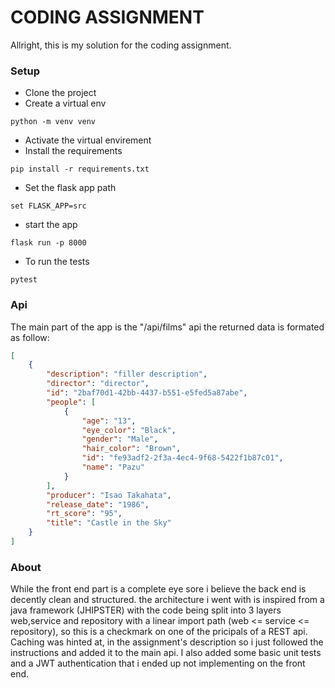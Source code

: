 # CODING ASSIGNMENT

Allright, this is my solution for the coding assignment.

### Setup
- Clone the project
- Create a virtual env 
```
python -m venv venv
```
- Activate the virtual envirement
- Install the requirements
```
pip install -r requirements.txt
```
- Set the flask app path
```
set FLASK_APP=src
```
- start the app
```
flask run -p 8000
```
- To run the tests
```
pytest
```

### Api
The main part of the app is the "/api/films" api
the returned data is formated as follow:
```json
[
    {
        "description": "filler description",
        "director": "director",
        "id": "2baf70d1-42bb-4437-b551-e5fed5a87abe",
        "people": [
            {
                "age": "13",
                "eye_color": "Black",
                "gender": "Male",
                "hair_color": "Brown",
                "id": "fe93adf2-2f3a-4ec4-9f68-5422f1b87c01",
                "name": "Pazu"
            }
        ],
        "producer": "Isao Takahata",
        "release_date": "1986",
        "rt_score": "95",
        "title": "Castle in the Sky"
    }
]
```


### About

While the front end part is a complete eye sore i believe the back end is decently clean and structured. the architecture i went with is inspired from a java framework (JHIPSTER) with the code being split into 3 layers web,service and repository with a linear import path (web <= service <= repository), so this is a checkmark on one of the pricipals of a REST api.
Caching was hinted at, in the assignment's description so i just followed the instructions and added it to the main api.
I also added some basic unit tests and a JWT authentication that i ended up not implementing on the front end.


